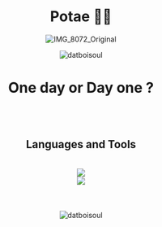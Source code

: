 <h1 align="center">Potae 🥷🏿</h1>
<div align="center" width: 100%>
  
  ![IMG_8072_Original](https://i.pinimg.com/originals/ee/e0/c1/eee0c1dc806da44930fc6eb26b94a737.gif)
</div>

<p align="center"> <img src="https://komarev.com/ghpvc/?username=datboisoul&label=Profile%20views&color=000000&style=flat" alt="datboisoul" /> </p>

<h1 align="center">One day or Day one ?</h1>
<br/>

<br/>

<h2 align="center"> Languages and Tools </h2>
<br/>
<div align="center">
  <img src="https://skillicons.dev/icons?i=linux,bash,py,css,html,github,gitlab" /><br>
  <img src="https://skillicons.dev/icons?i=vscode,twitter,instagram,flask,docker" />
</div>
<br/>
<br/>
<br/>
<div align="center">
  <img align="center" src="https://github-readme-stats.vercel.app/api/top-langs?username=datboisoul&show_icons=true&theme=dark&locale=en&layout=compact" alt="datboisoul" />
</div>


